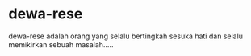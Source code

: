 # dewa-rese
dewa-rese adalah orang yang selalu bertingkah sesuka hati dan selalu memikirkan sebuah masalah.....
